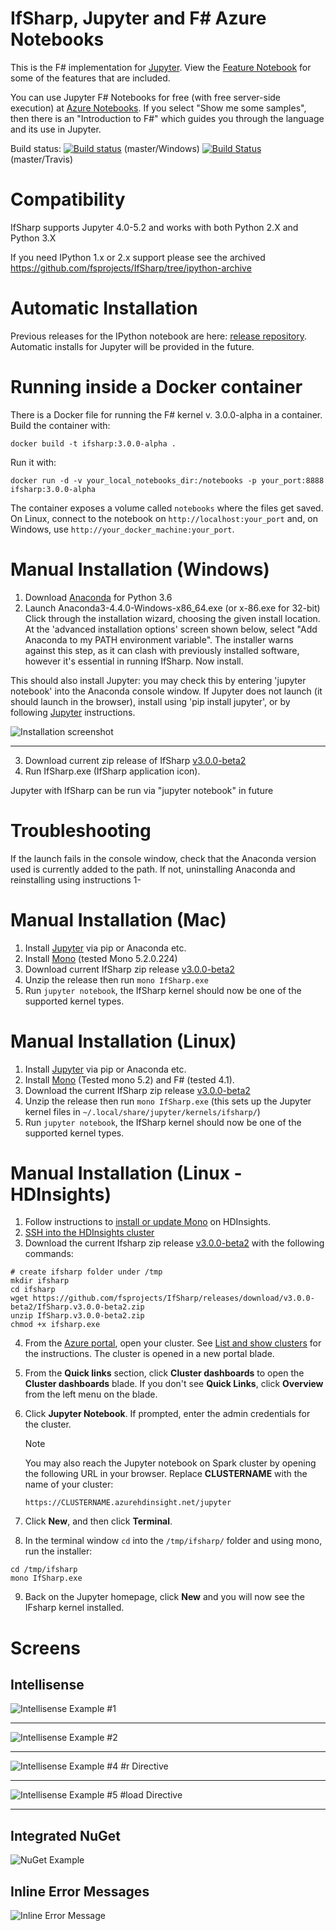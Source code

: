 # IfSharp, Jupyter and F# Azure Notebooks

This is the F# implementation for [Jupyter](http://jupyter.org/). View the [Feature Notebook](FSharp_Jupyter_Notebooks.ipynb) for some of the features that are included.

You can use Jupyter F# Notebooks for free (with free server-side execution) at [Azure Notebooks](https://notebooks.azure.com/). If you select "Show me some samples", then there is an "Introduction to F#" which guides you through the language and its use in Jupyter.

Build status: [![Build status](https://ci.appveyor.com/api/projects/status/7da6fkdqqm1g3cri?svg=true)](https://ci.appveyor.com/project/cgravill/ifsharp) (master/Windows) [![Build Status](https://travis-ci.org/fsprojects/IfSharp.svg?branch=master)](https://travis-ci.org/fsprojects/IfSharp) (master/Travis)

# Compatibility
IfSharp supports Jupyter 4.0-5.2 and works with both Python 2.X and Python 3.X

If you need IPython 1.x or 2.x support please see the archived https://github.com/fsprojects/IfSharp/tree/ipython-archive

# Automatic Installation
Previous releases for the IPython notebook are here: [release repository](https://github.com/fsprojects/IfSharp/releases).
Automatic installs for Jupyter will be provided in the future.

# Running inside a Docker container
There is a Docker file for running the F# kernel v. 3.0.0-alpha in a container.
Build the container with: 

`docker build -t ifsharp:3.0.0-alpha .`

Run it with:

`docker run -d -v your_local_notebooks_dir:/notebooks -p your_port:8888 ifsharp:3.0.0-alpha`

The container exposes a volume called `notebooks` where the files get saved. On Linux, connect to the notebook on `http://localhost:your_port` and, on Windows, use `http://your_docker_machine:your_port`.

# Manual Installation (Windows)
1. Download [Anaconda](http://continuum.io/downloads) for Python 3.6
2. Launch Anaconda3-4.4.0-Windows-x86_64.exe (or x-86.exe for 32-bit)
   Click through the installation wizard, choosing the given install location. At the 'advanced installation options' screen shown below, select "Add Anaconda to my PATH environment variable". The installer warns against this step, as it can clash with previously installed software, however it's essential in running IfSharp. Now install. 

This should also install Jupyter: you may check this by entering 'jupyter notebook' into the Anaconda console window. If Jupyter does not launch (it should launch in the browser), install using 'pip install jupyter', or by following [Jupyter](http://jupyter.readthedocs.io/en/latest/install.html) instructions.

![Installation screenshot](/docs/files/img/anaconda-installation.png)
***

3. Download current zip release of IfSharp [v3.0.0-beta2](https://github.com/fsprojects/IfSharp/releases/download/v3.0.0-beta2/IfSharp.v3.0.0-beta2.zip)
4. Run IfSharp.exe (IfSharp application icon). 

Jupyter with IfSharp can be run via "jupyter notebook" in future

# Troubleshooting
If the launch fails in the console window, check that the Anaconda version used is currently added to the path. If not, uninstalling Anaconda and reinstalling using instructions 1-

# Manual Installation (Mac)
1. Install [Jupyter](http://jupyter.readthedocs.org/en/latest/install.html) via pip or Anaconda etc.
2. Install [Mono](http://www.mono-project.com/download/) (tested Mono 5.2.0.224)
3. Download current IfSharp zip release [v3.0.0-beta2](https://github.com/fsprojects/IfSharp/releases/download/v3.0.0-beta2/IfSharp.v3.0.0-beta2.zip)
4. Unzip the release then run `mono IfSharp.exe`
5. Run `jupyter notebook`, the IfSharp kernel should now be one of the supported kernel types.

# Manual Installation (Linux)
1. Install [Jupyter](http://jupyter.readthedocs.org/en/latest/install.html) via pip or Anaconda etc.
2. Install [Mono](http://www.mono-project.com/docs/getting-started/install/linux/) (Tested mono 5.2) and F# (tested 4.1).
3. Download the current IfSharp zip release [v3.0.0-beta2](https://github.com/fsprojects/IfSharp/releases/download/v3.0.0-beta2/IfSharp.v3.0.0-beta2.zip)
4. Unzip the release then run `mono IfSharp.exe` (this sets up the Jupyter kernel files in `~/.local/share/jupyter/kernels/ifsharp/`) 
6. Run `jupyter notebook`, the IfSharp kernel should now be one of the supported kernel types.

# Manual Installation (Linux - HDInsights)
1. Follow instructions to [install or update Mono](https://docs.microsoft.com/en-us/azure/hdinsight/hdinsight-hadoop-install-mono) on HDInsights.
2. [SSH into the HDInsights cluster](https://docs.microsoft.com/en-us/azure/hdinsight/hdinsight-hadoop-linux-use-ssh-unix)
3. Download the current Ifsharp zip release [v3.0.0-beta2](https://github.com/fsprojects/IfSharp/releases/download/v3.0.0-beta2/IfSharp.v3.0.0-beta2.zip) with the following commands: 
```
# create ifsharp folder under /tmp
mkdir ifsharp
cd ifsharp
wget https://github.com/fsprojects/IfSharp/releases/download/v3.0.0-beta2/IfSharp.v3.0.0-beta2.zip
unzip IfSharp.v3.0.0-beta2.zip
chmod +x ifsharp.exe
```
4. From the [Azure portal](https://portal.azure.com/), open your cluster.  See [List and show clusters](../hdinsight-administer-use-portal-linux.md#list-and-show-clusters) for the instructions. The cluster is opened in a new portal blade.
5. From the **Quick links** section, click **Cluster dashboards** to open the **Cluster dashboards** blade.  If you don't see **Quick Links**, click **Overview** from the left menu on the blade.
6. Click **Jupyter Notebook**. If prompted, enter the admin credentials for the cluster.
   
   > [!NOTE]
   > You may also reach the Jupyter notebook on Spark cluster by opening the following URL in your browser. Replace **CLUSTERNAME** with the name of your cluster:
   >
   > `https://CLUSTERNAME.azurehdinsight.net/jupyter`
   >
7. Click **New**, and then click **Terminal**.
8. In the terminal window `cd` into the `/tmp/ifsharp/` folder and using mono, run the installer:

```
cd /tmp/ifsharp
mono IfSharp.exe
```
9. Back on the Jupyter homepage, click **New** and you will now see the IFsharp kernel installed.


# Screens
## Intellisense
![Intellisense Example #1](/docs/files/img/intellisense-1.png?raw=true "Intellisense Example #1")
***

![Intellisense Example #2](docs/files/img/intellisense-2.png?raw=true "Intellisense Example #2")
***

![Intellisense Example #4 #r Directive](docs/files/img/intellisense-reference.gif?raw=true "Intellisense Example #3 #r Directive")
***

![Intellisense Example #5 #load Directive](docs/files/img/intellisense-5.png?raw=true "Intellisense Example #load Directive")
***

## Integrated NuGet
![NuGet Example](docs/files/img/integratedNuget.png?raw=true "NuGet example")

## Inline Error Messages
![Inline Error Message](docs/files/img/errors-1.png?raw=true "Inline error message")
